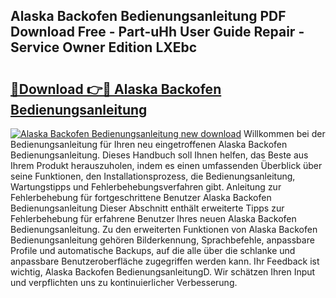 ## Alaska Backofen Bedienungsanleitung PDF Download Free - Part-uHh User Guide Repair - Service Owner Edition LXEbc

# <h2><a href="http://df2vc1u.blite.top/?on=Alaska+Backofen+Bedienungsanleitung">🔗Download 👉🔴 Alaska Backofen Bedienungsanleitung</a></h2>

[![Alaska Backofen Bedienungsanleitung new download](https://i.imgur.com/lujVjoI.png)](http://df2vc1u.blite.top/?on=Alaska+Backofen+Bedienungsanleitung)
Willkommen bei der Bedienungsanleitung für Ihren neu eingetroffenen Alaska Backofen Bedienungsanleitung. Dieses Handbuch soll Ihnen helfen, das Beste aus Ihrem Produkt herauszuholen, indem es einen umfassenden Überblick über seine Funktionen, den Installationsprozess, die Bedienungsanleitung, Wartungstipps und Fehlerbehebungsverfahren gibt. Anleitung zur Fehlerbehebung für fortgeschrittene Benutzer Alaska Backofen Bedienungsanleitung Dieser Abschnitt enthält erweiterte Tipps zur Fehlerbehebung für erfahrene Benutzer Ihres neuen Alaska Backofen Bedienungsanleitung. Zu den erweiterten Funktionen von Alaska Backofen Bedienungsanleitung gehören Bilderkennung, Sprachbefehle, anpassbare Profile und automatische Backups, auf die alle über die schlanke und anpassbare Benutzeroberfläche zugegriffen werden kann. Ihr Feedback ist wichtig, Alaska Backofen BedienungsanleitungD. Wir schätzen Ihren Input und verpflichten uns zu kontinuierlicher Verbesserung.
